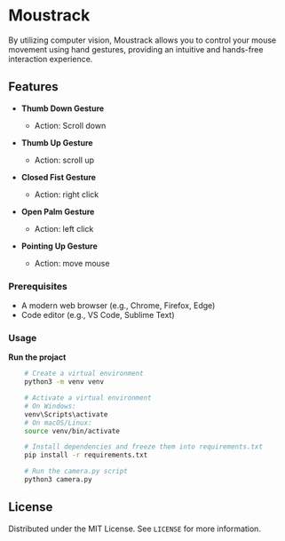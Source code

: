 # Moustrack

By utilizing computer vision, Moustrack allows you to control your mouse movement using hand gestures, providing an intuitive and hands-free interaction experience.
## Features 
- **Thumb Down Gesture**
  - Action: Scroll down
- **Thumb Up Gesture**
  - Action: scroll up
  
- **Closed Fist Gesture**
  - Action: right click

- **Open Palm Gesture**
  - Action: left click
    
- **Pointing Up Gesture**
  - Action: move mouse

### Prerequisites

- A modern web browser (e.g., Chrome, Firefox, Edge)
- Code editor (e.g., VS Code, Sublime Text)

### Usage

**Run the projact**
```sh
    # Create a virtual environment
    python3 -m venv venv

    # Activate a virtual environment
    # On Windows:
    venv\Scripts\activate
    # On macOS/Linux:
    source venv/bin/activate

    # Install dependencies and freeze them into requirements.txt
    pip install -r requirements.txt

    # Run the camera.py script
    python3 camera.py
```



## License

Distributed under the MIT License. See `LICENSE` for more information.


